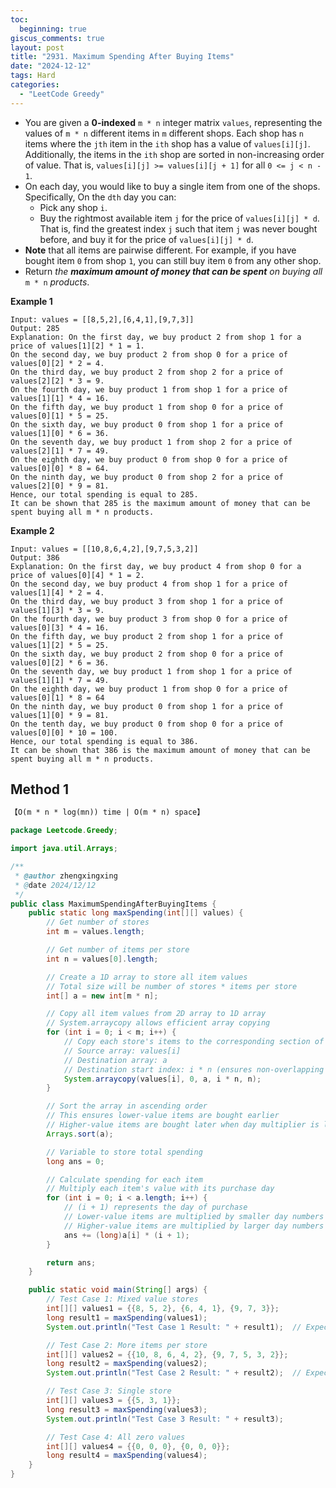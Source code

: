 ```yaml
---
toc:
  beginning: true
giscus_comments: true
layout: post
title: "2931. Maximum Spending After Buying Items"
date: "2024-12-12"
tags: Hard
categories:
  - "LeetCode Greedy"
---
```


- You are given a **0-indexed** `m * n` integer matrix `values`, representing the values of `m * n` different items in `m` different shops. Each shop has `n` items where the `jth` item in the `ith` shop has a value of `values[i][j]`. Additionally, the items in the `ith` shop are sorted in non-increasing order of value. That is, `values[i][j] >= values[i][j + 1]` for all `0 <= j < n - 1`.
- On each day, you would like to buy a single item from one of the shops. Specifically, On the `dth` day you can:
  - Pick any shop `i`.
  - Buy the rightmost available item `j` for the price of `values[i][j] * d`. That is, find the greatest index `j` such that item `j` was never bought before, and buy it for the price of `values[i][j] * d`.
- **Note** that all items are pairwise different. For example, if you have bought item `0` from shop `1`, you can still buy item `0` from any other shop.
- Return *the **maximum amount of money that can be spent** on buying all* `m * n` *products*.

**Example 1**

```
Input: values = [[8,5,2],[6,4,1],[9,7,3]]
Output: 285
Explanation: On the first day, we buy product 2 from shop 1 for a price of values[1][2] * 1 = 1.
On the second day, we buy product 2 from shop 0 for a price of values[0][2] * 2 = 4.
On the third day, we buy product 2 from shop 2 for a price of values[2][2] * 3 = 9.
On the fourth day, we buy product 1 from shop 1 for a price of values[1][1] * 4 = 16.
On the fifth day, we buy product 1 from shop 0 for a price of values[0][1] * 5 = 25.
On the sixth day, we buy product 0 from shop 1 for a price of values[1][0] * 6 = 36.
On the seventh day, we buy product 1 from shop 2 for a price of values[2][1] * 7 = 49.
On the eighth day, we buy product 0 from shop 0 for a price of values[0][0] * 8 = 64.
On the ninth day, we buy product 0 from shop 2 for a price of values[2][0] * 9 = 81.
Hence, our total spending is equal to 285.
It can be shown that 285 is the maximum amount of money that can be spent buying all m * n products. 
```

**Example 2**

```
Input: values = [[10,8,6,4,2],[9,7,5,3,2]]
Output: 386
Explanation: On the first day, we buy product 4 from shop 0 for a price of values[0][4] * 1 = 2.
On the second day, we buy product 4 from shop 1 for a price of values[1][4] * 2 = 4.
On the third day, we buy product 3 from shop 1 for a price of values[1][3] * 3 = 9.
On the fourth day, we buy product 3 from shop 0 for a price of values[0][3] * 4 = 16.
On the fifth day, we buy product 2 from shop 1 for a price of values[1][2] * 5 = 25.
On the sixth day, we buy product 2 from shop 0 for a price of values[0][2] * 6 = 36.
On the seventh day, we buy product 1 from shop 1 for a price of values[1][1] * 7 = 49.
On the eighth day, we buy product 1 from shop 0 for a price of values[0][1] * 8 = 64
On the ninth day, we buy product 0 from shop 1 for a price of values[1][0] * 9 = 81.
On the tenth day, we buy product 0 from shop 0 for a price of values[0][0] * 10 = 100.
Hence, our total spending is equal to 386.
It can be shown that 386 is the maximum amount of money that can be spent buying all m * n products.
```

## Method 1

```tex
【O(m * n * log(mn)) time | O(m * n) space】
```

```java
package Leetcode.Greedy;

import java.util.Arrays;

/**
 * @author zhengxingxing
 * @date 2024/12/12
 */
public class MaximumSpendingAfterBuyingItems {
    public static long maxSpending(int[][] values) {
        // Get number of stores
        int m = values.length;

        // Get number of items per store
        int n = values[0].length;

        // Create a 1D array to store all item values
        // Total size will be number of stores * items per store
        int[] a = new int[m * n];

        // Copy all item values from 2D array to 1D array
        // System.arraycopy allows efficient array copying
        for (int i = 0; i < m; i++) {
            // Copy each store's items to the corresponding section of the 1D array
            // Source array: values[i]
            // Destination array: a
            // Destination start index: i * n (ensures non-overlapping placement)
            System.arraycopy(values[i], 0, a, i * n, n);
        }

        // Sort the array in ascending order
        // This ensures lower-value items are bought earlier
        // Higher-value items are bought later when day multiplier is larger
        Arrays.sort(a);

        // Variable to store total spending
        long ans = 0;

        // Calculate spending for each item
        // Multiply each item's value with its purchase day
        for (int i = 0; i < a.length; i++) {
            // (i + 1) represents the day of purchase
            // Lower-value items are multiplied by smaller day numbers
            // Higher-value items are multiplied by larger day numbers
            ans += (long)a[i] * (i + 1);
        }

        return ans;
    }

    public static void main(String[] args) {
        // Test Case 1: Mixed value stores
        int[][] values1 = {{8, 5, 2}, {6, 4, 1}, {9, 7, 3}};
        long result1 = maxSpending(values1);
        System.out.println("Test Case 1 Result: " + result1);  // Expected output: 285

        // Test Case 2: More items per store
        int[][] values2 = {{10, 8, 6, 4, 2}, {9, 7, 5, 3, 2}};
        long result2 = maxSpending(values2);
        System.out.println("Test Case 2 Result: " + result2);  // Expected output: 386

        // Test Case 3: Single store
        int[][] values3 = {{5, 3, 1}};
        long result3 = maxSpending(values3);
        System.out.println("Test Case 3 Result: " + result3);

        // Test Case 4: All zero values
        int[][] values4 = {{0, 0, 0}, {0, 0, 0}};
        long result4 = maxSpending(values4);
    }
}

```





